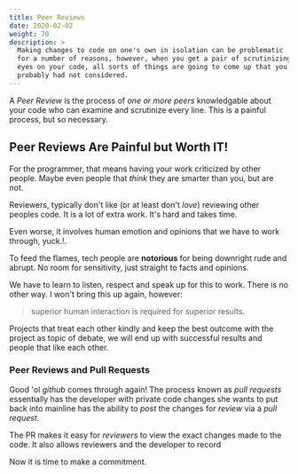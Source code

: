 ```yaml
---
title: Peer Reviews
date: 2020-02-02
weight: 70
description: >
  Making changes to code on one's own in isolation can be problematic
  for a number of reasons, however, when you get a pair of scrutinizing
  eyes on your code, all sorts of things are going to come up that you
  probably had not considered.
---
```


A _Peer Review_ is the process of _one or more peers_ knowledgable
about your code who can examine and scrutinize every line.  This is a painful
process, but so necessary.

## Peer Reviews Are Painful but Worth IT!

For the programmer, that means having your work criticized by other
people. Maybe even people that _think_ they are smarter than you, but are
not.

Reviewers, typically don't like (or at least don't *love*) reviewing other peoples
code. It is a lot of extra work. It's hard and takes time.

Even worse, it involves human emotion and opinions that we have to
work through, yuck.!.

To feed the flames, tech people are **notorious** for being downright
rude and abrupt. No room for sensitivity, just straight to facts and 
opinions.

We have to learn to listen, respect and speak up for this to work. There
is no other way. I won't bring this up again, however:

> superior human interaction is required for superior results. 

Projects that treat each other kindly and keep the best outcome with the
project as topic of debate, we will end up with successful results and
people that like each other. 

### Peer Reviews and Pull Requests

Good 'ol _github_ comes through again! The process known as _pull
requests_ essentially has the developer with private code changes
she wants to put  back into mainline has the ability to _post_ the
changes for _review_ via a _pull request_.

The PR makes it easy for _reviewers_ to view the exact changes made to
the code. It also allows reviewers and the developer to record

Now it is time to make a commitment.
